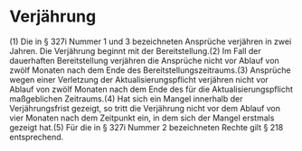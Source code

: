 # Verjährung

(1) Die in § 327i Nummer 1 und 3 bezeichneten Ansprüche verjähren in zwei Jahren. Die Verjährung beginnt mit der Bereitstellung.(2) Im Fall der dauerhaften Bereitstellung verjähren die Ansprüche nicht vor Ablauf von zwölf Monaten nach dem Ende des Bereitstellungszeitraums.(3) Ansprüche wegen einer Verletzung der Aktualisierungspflicht verjähren nicht vor Ablauf von zwölf Monaten nach dem Ende des für die Aktualisierungspflicht maßgeblichen Zeitraums.(4) Hat sich ein Mangel innerhalb der Verjährungsfrist gezeigt, so tritt die Verjährung nicht vor dem Ablauf von vier Monaten nach dem Zeitpunkt ein, in dem sich der Mangel erstmals gezeigt hat.(5) Für die in § 327i Nummer 2 bezeichneten Rechte gilt § 218 entsprechend. 

